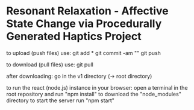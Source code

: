 # Resonant Relaxation - Affective State Change via Procedurally Generated Haptics Project 

to upload (push files) use:
git add *
git commit -am "<your message>"
git push

to download (pull files) use:
git pull

after downloading:
go in the v1 directory (-> root directory)

to run the react (node.js) instance in your browser: 
open a terminal in the root repository and run "npm install" to download the "node_modules" directory
to start the server run "npm start"





